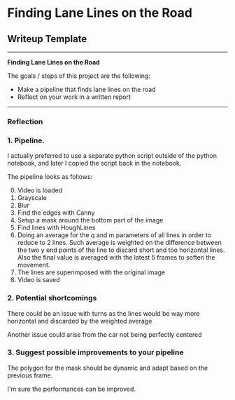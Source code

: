 # **Finding Lane Lines on the Road** 

## Writeup Template

---

**Finding Lane Lines on the Road**

The goals / steps of this project are the following:
* Make a pipeline that finds lane lines on the road
* Reflect on your work in a written report


[//]: # (Image References)

[image1]: ./examples/grayscale.jpg "Grayscale"

---

### Reflection

### 1. Pipeline.

I actually preferred to use a separate python script outside of the python notebook, and later I copied the script back
in the notebook.

The pipeline looks as follows:

0. Video is loaded
1. Grayscale
2. Blur
3. Find the edges with Canny
4. Setup a mask around the bottom part of the image
5. Find lines with HoughLines
6. Doing an average for the q and m parameters of all lines in order to reduce to 2 lines. Such average is weighted on
   the difference between the two y end points of the line to discard short and too horizontal lines. Also the final
   value is averaged with the latest 5 frames to soften the movement.
7. The lines are superimposed with the original image
8. Video is saved


### 2. Potential shortcomings

There could be an issue with turns as the lines would be way more horizontal and discarded by the weighted average

Another issue could arise from the car not being perfectly centered


### 3. Suggest possible improvements to your pipeline

The polygon for the mask should be dynamic and adapt based on the previous frame.

I'm sure the performances can be improved.